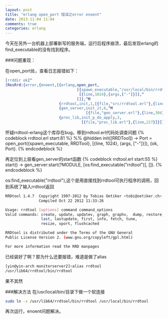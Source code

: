 ```yaml
---
layout: post
title: "erlang open_port 错误之error enoent"
date: 2013-11-04 11:04
comments: true
categories: erlang 
---
```

今天在另外一台机器上部署新写的服务端，运行后程序崩溃，最后发现erlang的find_executable的没有找到程序。

###问题重现：
<!-- more -->
在open_port处，查看日志报错如下：
```erlang
[rrddir ok]^
[ResRrd:{error,{enoent,[{erlang,open_port,
                                [{spawn_executable,"/usr/local/bin/rrdtool"},^
                                 [{line,1024},{args,["-"]}]],^
                                []},^M
                        {rrdtool,init,1,[{file,"src/rrdtool.erl"},{line,83}]},
                        {gen_server,init_it,6,^M
                                    [{file,"gen_server.erl"},{line,304}]},
                        {proc_lib,init_p_do_apply,3,
                                  [{file,"proc_lib.erl"},{line,227}]}]}}]
```
怀疑rrdtool-erlang这个库存在bug，移到rrdtool.erl代码处调查问题
{% codeblock  rrdtool.erl start:81 %}
%% @hidden
init([RRDTool]) ->
    Port = open_port({spawn_executable, RRDTool}, [{line, 1024}, {args, ["-"]}]),
    {ok, Port}.
{% endcodeblock %}

再定位到上层看gen_server的start函数
{% codeblock  rrdtool.erl start:55 %}
start() ->
    gen_server:start(?MODULE, [os:find_executable("rrdtool")], []).
{% endcodeblock %}

os:find_executable("rrdtool"),这个是用直接找到rrdtool可执行程序的调用，回到系统了输入rrdtool返回
```bash
RRDtool 1.4.7  Copyright 1997-2012 by Tobias Oetiker <tobi@oetiker.ch>
               Compiled Oct 22 2012 11:33:26

Usage: rrdtool [options] command command_options
Valid commands: create, update, updatev, graph, graphv,  dump, restore,
                last, lastupdate, first, info, fetch, tune,
                resize, xport, flushcached

RRDtool is distributed under the Terms of the GNU General
Public License Version 2. (www.gnu.org/copyleft/gpl.html)

For more information read the RRD manpages
```
已经装好了啊？那为什么还要报错，难道是做了alias
```bash
[yin@yin-arch monitorserver2]>alias rrdtool
/usr/lib64/rrdtool/bin/rrdtool
```
果不其然


###解决方法
在/usr/local/bin/目录下做一个软连接
```bash
sudo ln -s /usr/lib64/rrdtool/bin/rrdtool /usr/local/bin/rrdtool
```
再次运行，enoent问题解决。


